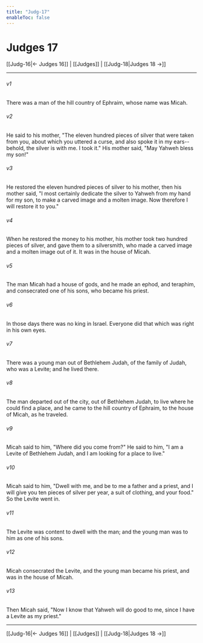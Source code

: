 ```yaml
---
title: "Judg-17"
enableToc: false
---
```

# Judges 17

[[Judg-16|← Judges 16]] | [[Judges]] | [[Judg-18|Judges 18 →]]
***



###### v1 
There was a man of the hill country of Ephraim, whose name was Micah. 

###### v2 
He said to his mother, "The eleven hundred pieces of silver that were taken from you, about which you uttered a curse, and also spoke it in my ears--behold, the silver is with me. I took it." His mother said, "May Yahweh bless my son!" 

###### v3 
He restored the eleven hundred pieces of silver to his mother, then his mother said, "I most certainly dedicate the silver to Yahweh from my hand for my son, to make a carved image and a molten image. Now therefore I will restore it to you." 

###### v4 
When he restored the money to his mother, his mother took two hundred pieces of silver, and gave them to a silversmith, who made a carved image and a molten image out of it. It was in the house of Micah. 

###### v5 
The man Micah had a house of gods, and he made an ephod, and teraphim, and consecrated one of his sons, who became his priest. 

###### v6 
In those days there was no king in Israel. Everyone did that which was right in his own eyes. 

###### v7 
There was a young man out of Bethlehem Judah, of the family of Judah, who was a Levite; and he lived there. 

###### v8 
The man departed out of the city, out of Bethlehem Judah, to live where he could find a place, and he came to the hill country of Ephraim, to the house of Micah, as he traveled. 

###### v9 
Micah said to him, "Where did you come from?" He said to him, "I am a Levite of Bethlehem Judah, and I am looking for a place to live." 

###### v10 
Micah said to him, "Dwell with me, and be to me a father and a priest, and I will give you ten pieces of silver per year, a suit of clothing, and your food." So the Levite went in. 

###### v11 
The Levite was content to dwell with the man; and the young man was to him as one of his sons. 

###### v12 
Micah consecrated the Levite, and the young man became his priest, and was in the house of Micah. 

###### v13 
Then Micah said, "Now I know that Yahweh will do good to me, since I have a Levite as my priest."

***
[[Judg-16|← Judges 16]] | [[Judges]] | [[Judg-18|Judges 18 →]]
